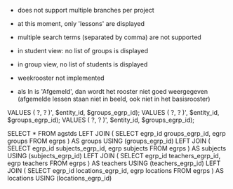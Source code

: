 - does not support multiple branches per project

- at this moment, only 'lessons' are displayed

- multiple search terms (separated by comma) are not supported

- in student view: no list of groups is displayed

- in group view, no list of students is displayed

- weekrooster not implemented

- als ln is 'Afgemeld', dan wordt het rooster niet goed weergegeven (afgemelde lessen staan niet in beeld, ook niet in het basisrooster)


VALUES ( ?, ? )',
                        $entity_id, $groups_egrp_id);
VALUES ( ?, ? )',
                        $entity_id, $groups_egrp_id);
VALUES ( ?, ? )',
                        $entity_id, $groups_egrp_id);

SELECT * FROM agstds LEFT JOIN ( SELECT egrp_id groups_egrp_id, egrp groups FROM egrps ) AS groups USING (groups_egrp_id) LEFT JOIN ( SELECT egrp_id subjects_egrp_id, egrp subjects FROM egrps ) AS subjects USING (subjects_egrp_id) LEFT JOIN ( SELECT egrp_id teachers_egrp_id, egrp teachers FROM egrps ) AS teachers USING (teachers_egrp_id) LEFT JOIN ( SELECT egrp_id locations_egrp_id, egrp locations FROM egrps ) AS locations USING (locations_egrp_id)
